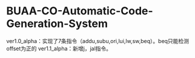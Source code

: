 # BUAA-CO-Automatic-Code-Generation-System

ver1.0_alpha：实现了7条指令（addu,subu,ori,lui,lw,sw,beq）。beq只能检测offset为正的
ver1.1_alpha：新增j，jal指令。

